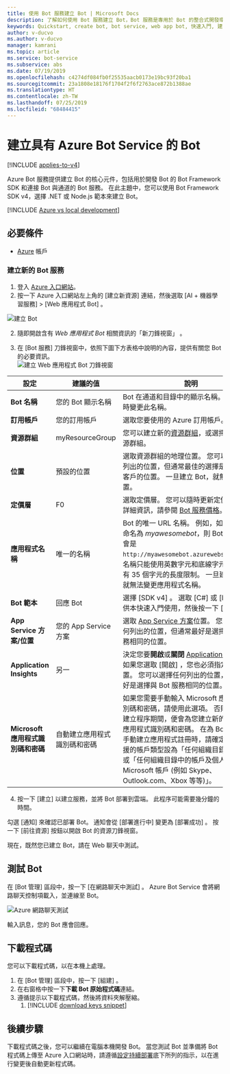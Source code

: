 ```yaml
---
title: 使用 Bot 服務建立 Bot | Microsoft Docs
description: 了解如何使用 Bot 服務建立 Bot，Bot 服務是專用於 Bot 的整合式開發環境。
keywords: Quickstart, create bot, bot service, web app bot, 快速入門, 建立 Bot, Bot 服務, Web 應用程式 Bot
author: v-ducvo
ms.author: v-ducvo
manager: kamrani
ms.topic: article
ms.service: bot-service
ms.subservice: abs
ms.date: 07/19/2019
ms.openlocfilehash: c4274df084fb0f25535aacb0173e19bc93f20ba1
ms.sourcegitcommit: 23a1808e18176f1704f2f6f2763ace872b1388ae
ms.translationtype: HT
ms.contentlocale: zh-TW
ms.lasthandoff: 07/25/2019
ms.locfileid: "68484415"
---
```

# <a name="create-a-bot-with-azure-bot-service"></a>建立具有 Azure Bot Service 的 Bot

[!INCLUDE [applies-to-v4](../includes/applies-to.md)]

Azure Bot 服務提供建立 Bot 的核心元件，包括用於開發 Bot 的 Bot Framework SDK 和連接 Bot 與通道的 Bot 服務。 在此主題中，您可以使用 Bot Framework SDK v4，選擇 .NET 或 Node.js 範本來建立 Bot。

[!INCLUDE [Azure vs local development](~/includes/snippet-quickstart-paths.md)]

## <a name="prerequisites"></a>必要條件

- [Azure](http://portal.azure.com) 帳戶

### <a name="create-a-new-bot-service"></a>建立新的 Bot 服務

1. 登入 [Azure 入口網站](http://portal.azure.com/)。
1. 按一下 Azure 入口網站左上角的 [建立新資源]  連結，然後選取 [AI + 機器學習服務]   > [Web 應用程式 Bot]  。 

![建立 Bot](../media/azure-bot-quickstarts/abs-create-blade.png)

2. 隨即開啟含有 *Web 應用程式 Bot* 相關資訊的「新刀鋒視窗」  。  

3. 在 [Bot 服務]  刀鋒視窗中，依照下圖下方表格中說明的內容，提供有關您 Bot 的必要資訊。  <br/>
 ![建立 Web 應用程式 Bot 刀鋒視窗](../media/azure-bot-quickstarts/sdk-create-bot-service-blade.png)

 | 設定 | 建議的值 | 說明 |
 | ---- | ---- | ---- |
 | **Bot 名稱** | 您的 Bot 顯示名稱 | Bot 在通道和目錄中的顯示名稱。 您可以隨時變更此名稱。 |
 | **訂用帳戶** | 您的訂用帳戶 | 選取您要使用的 Azure 訂用帳戶。 |
 | **資源群組** | myResourceGroup | 您可以建立新的[資源群組](/azure/azure-resource-manager/resource-group-overview#resource-groups)，或選擇現有的資源群組。 |
 | **位置** | 預設的位置 | 選取資源群組的地理位置。 您可以選擇任何列出的位置，但通常最佳的選擇是最靠近您客戶的位置。 一旦建立 Bot，就無法變更位置。 |
 | **定價層** | F0 | 選取定價層。 您可以隨時更新定價層。 如需詳細資訊，請參閱 [Bot 服務價格](https://azure.microsoft.com/pricing/details/bot-service/)。 |
 | **應用程式名稱** | 唯一的名稱 | Bot 的唯一 URL 名稱。 例如，如果您將 Bot 命名為 *myawesomebot*，則 Bot 的 URL 將會是 `http://myawesomebot.azurewebsites.net`。 名稱只能使用英數字元和底線字元。 此欄位有 35 個字元的長度限制。 一旦建立 Bot，就無法變更應用程式名稱。 |
 | **Bot 範本** | 回應 Bot | 選擇 [SDK v4]  。 選取 [C#] 或 [Node.js] 以供本快速入門使用，然後按一下 [選取]  。  
 | **App Service 方案/位置** | 您的 App Service 方案  | 選取 [App Service 方案](https://azure.microsoft.com/pricing/details/app-service/plans/)位置。 您可以選擇任何列出的位置，但通常最好是選擇與 Bot 服務相同的位置。 |
 | **Application Insights** | 另一 | 決定您要**開啟**或**關閉** [Application Insights](/bot-framework/bot-service-manage-analytics)。 如果您選取 [開啟]  ，您也必須指定區域位置。 您可以選擇任何列出的位置，但通常最好是選擇與 Bot 服務相同的位置。 |
 | **Microsoft 應用程式識別碼和密碼** | 自動建立應用程式識別碼和密碼 | 如果您需要手動輸入 Microsoft 應用程式識別碼和密碼，請使用此選項。 否則，在 Bot 建立程序期間，便會為您建立新的 Microsoft 應用程式識別碼和密碼。 在為 Bot Service 手動建立應用程式註冊時，請確定您已將支援的帳戶類型設為「任何組織目錄中的帳戶」或「任何組織目錄中的帳戶及個人的 Microsoft 帳戶 (例如 Skype、Outlook.com、Xbox 等等)」。 |

4. 按一下 [建立]  以建立服務，並將 Bot 部署到雲端。 此程序可能需要幾分鐘的時間。

勾選 [通知]  來確認已部署 Bot。 通知會從 [部署進行中]  變更為 [部署成功]  。 按一下 [前往資源]  按鈕以開啟 Bot 的資源刀鋒視窗。

現在，既然您已建立 Bot，請在 Web 聊天中測試。 

## <a name="test-the-bot"></a>測試 Bot
在 [Bot 管理]  區段中，按一下 [在網路聊天中測試]  。 Azure Bot Service 會將網路聊天控制項載入，並連線至 Bot。 

![Azure 網路聊天測試](../media/azure-bot-quickstarts/azure-webchat-test.png)

輸入訊息，您的 Bot 應會回應。

## <a name="download-code"></a>下載程式碼
您可以下載程式碼，以在本機上處理。 
1. 在 [Bot 管理]  區段中，按一下 [組建]  。 
1. 在右窗格中按一下**下載 Bot 原始程式碼**連結。 
1. 遵循提示以下載程式碼，然後將資料夾解壓縮。
    1. [!INCLUDE [download keys snippet](../includes/snippet-abs-key-download.md)]

## <a name="next-steps"></a>後續步驟
下載程式碼之後，您可以繼續在電腦本機開發 Bot。 當您測試 Bot 並準備將 Bot 程式碼上傳至 Azure 入口網站時，請遵循[設定持續部署](../bot-service-build-continuous-deployment.md)底下所列的指示，以在進行變更後自動更新程式碼。
